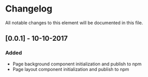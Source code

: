 # Changelog
All notable changes to this element will be documented in this file.

## [0.0.1] - 10-10-2017
### Added
- Page background component initialization and publish to npm
- Page layout component initialization and publish to npm